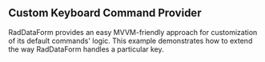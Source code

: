 ## Custom Keyboard Command Provider
RadDataForm provides an easy MVVM-friendly approach for customization of its default commands' logic. This example demonstrates how to extend the way RadDataForm handles a particular key.